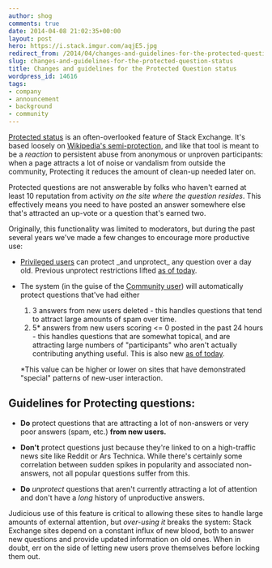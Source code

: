 ```yaml
---
author: shog
comments: true
date: 2014-04-08 21:02:35+00:00
layout: post
hero: https://i.stack.imgur.com/aqjE5.jpg
redirect_from: /2014/04/changes-and-guidelines-for-the-protected-question-status
slug: changes-and-guidelines-for-the-protected-question-status
title: Changes and guidelines for the Protected Question status
wordpress_id: 14616
tags:
- company
- announcement
- background
- community
---
```


[Protected status](http://blog.stackoverflow.com/2010/06/new-protected-question-status/) is an often-overlooked feature of Stack Exchange. It's based loosely on [Wikipedia's semi-protection](http://en.wikipedia.org/wiki/Wikipedia:Rough_guide_to_semi-protection), and like that tool is meant to be a _reaction_ to persistent abuse from anonymous or unproven participants: when a page attracts a lot of noise or vandalism from outside the community, Protecting it reduces the amount of clean-up needed later on. 





Protected questions are not answerable by folks who haven't earned at least 10 reputation from activity _on the site where the question resides_. This effectively means you need to have posted an answer somewhere else that's attracted an up-vote or a question that's earned two.





Originally, this functionality was limited to moderators, but during the past several years we've made a few changes to encourage more productive use:






<ul>
  <li><p>
    <a href="http://stackoverflow.com/help/privileges/protect-questions">Privileged users</a> can protect _and unprotect_ any question over a day old. Previous unprotect restrictions lifted <a href="http://meta.stackexchange.com/questions/226619/auto-protect-questions-that-get-more-than-n-answers-from-new-users-in-a-24-hour/228805#228805">as of today</a>.
  </p></li>
  <li>
    <p>The system (in the guise of the <a href="http://stackoverflow.com/users/-1/community">Community user</a>) will automatically protect questions that've had either</p>
    <p><ol>
      <li>
        3 answers from new users deleted - this handles questions that tend to attract large amounts of spam over time.
      </li>
      <li>
        5* answers from new users scoring <= 0 posted in the past 24 hours - this handles questions that are somewhat topical, and are attracting large numbers of "participants" who aren't actually contributing anything useful. This is also new <a href="http://meta.stackexchange.com/questions/226619/auto-protect-questions-that-get-more-than-n-answers-from-new-users-in-a-24-hour/228805#228805">as of today</a>.
      </li>
    </ol></p>
    <p>*This value can be higher or lower on sites that have demonstrated "special" patterns of new-user interaction.</p>
  </li>
</ul>




## Guidelines for Protecting questions:







  * **Do** protect questions that are attracting a lot of non-answers or very poor answers (spam, etc.) **from new users.**



  * **Don't** protect questions just because they're linked to on a high-traffic news site like Reddit or Ars Technica. While there's certainly some correlation between sudden spikes in popularity and associated non-answers, not all popular questions suffer from this.



  * **Do** _unprotect_ questions that aren't currently attracting a lot of attention and don't have a _long_ history of unproductive answers.






Judicious use of this feature is critical to allowing these sites to handle large amounts of external attention, but _over-using it_ breaks the system: Stack Exchange sites depend on a constant influx of new blood, both to answer new questions and provide updated information on old ones. When in doubt, err on the side of letting new users prove themselves before locking them out.
